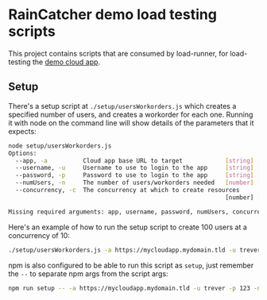 # RainCatcher demo load testing scripts

This project contains scripts that are consumed by load-runner, for
 load-testing the [demo cloud app](https://github.com/feedhenry-raincatcher/raincatcher-demo-cloud).

## Setup

There's a setup script at `./setup/usersWorkorders.js` which creates a
 specified number of users, and creates a workorder for each one. Running it with node on the command line will show details of the parameters that it expects:

``` bash
node setup/usersWorkorders.js
Options:
  --app, -a          Cloud app base URL to target            [string] [required]
  --username, -u     Username to use to login to the app     [string] [required]
  --password, -p     Password to use to login to the app     [string] [required]
  --numUsers, -n     The number of users/workorders needed   [number] [required]
  --concurrency, -c  The concurrency at which to create resources
                                                             [number] [required]

Missing required arguments: app, username, password, numUsers, concurrency
```

Here's an example of how to run the setup script to create 100 users at a concurrency of 10:

```bash
./setup/usersWorkorders.js -a https://mycloudapp.mydomain.tld -u trever -p 123 -n 100 -c 10
```

npm is also configured to be able to run this script as `setup`, just
 remember the `--` to separate npm args from the script args:

``` bash
npm run setup -- -a https://mycloudapp.mydomain.tld -u trever -p 123 -n 100 -c 10
```
